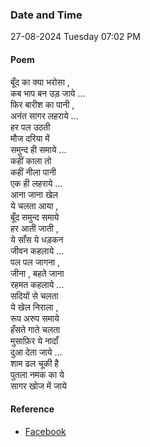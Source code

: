 ### Date and Time

27-08-2024 Tuesday 07:02 PM

#### Poem

बूँद का क्या भरोसा , <br />
कब भाप बन उड़ जाये ... <br />
फिर बारीश का पानी , <br />
अनंत सागर लहराये ... <br />
हर पल उठती <br />
मौज दरिया में <br />
समुन्द ही समाये ... <br />
कहीं काला तो <br />
कहीं नीला पानी <br />
एक ही लहराये ... <br />
आना जाना खेल <br />
ये चलता आया , <br />
बूँद समुन्द समाये <br />
हर आती जाती , <br />
ये साँस ये धड़कन <br />
जीवन कहलाये ... <br />
पल पल जागना , <br />
जीना , बहते जाना <br />
रहमत कहलाये ... <br />
सदियों से चलता <br />
ये खेल निराला , <br />
रूप अरुप समाये <br />
हँसते गाते चलता <br />
मुसाफ़िर ये नादाँ <br />
दुआ देता जाये ... <br />
शाम ढल चूकी है <br />
पुतला नमक का ये <br />
सागर खोज में जाये

#### Reference

* [Facebook](https://www.facebook.com/share/v/2vMgVcSgBygWfDAA/?mibextid=FQVVTg)

